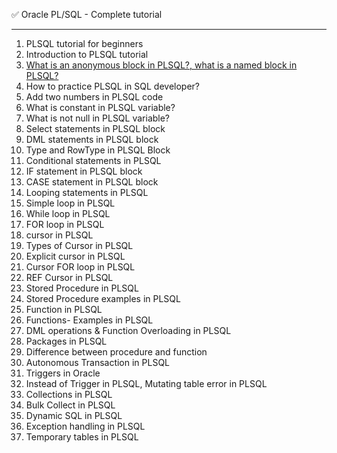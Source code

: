 
 
✅ Oracle PL/SQL - Complete tutorial 

*****************************************************************************
01. PLSQL tutorial for beginners
02. Introduction to PLSQL tutorial
03. [What is an anonymous block in PLSQL?, what is a named block in PLSQL?](<../plsql/Anonymous block in plsql>)
04. How to practice PLSQL in SQL developer?
05. Add two numbers in PLSQL code
06. What is constant in PLSQL variable? 
07. What is not null in PLSQL variable? 
08. Select statements in PLSQL block
09. DML statements in PLSQL block
10. Type and RowType in PLSQL Block
11. Conditional statements in PLSQL
12. IF statement in PLSQL block
13. CASE statement in PLSQL block
14. Looping statements in PLSQL
15. Simple loop in PLSQL
16. While loop in PLSQL
17. FOR loop in PLSQL
18. cursor in PLSQL
19. Types of Cursor in PLSQL
20. Explicit cursor in PLSQL
21. Cursor FOR loop in PLSQL
22. REF Cursor in PLSQL
23. Stored Procedure in PLSQL
24. Stored Procedure examples in PLSQL
25. Function in PLSQL
26. Functions- Examples in PLSQL
27. DML operations & Function Overloading in PLSQL
28. Packages in PLSQL
29. Difference between procedure and function
30. Autonomous Transaction in PLSQL
31. Triggers in Oracle
32. Instead of Trigger  in PLSQL,  Mutating table error in PLSQL
33. Collections in PLSQL
34. Bulk Collect in PLSQL
35. Dynamic SQL in PLSQL
36. Exception handling in PLSQL
37. Temporary tables in PLSQL
